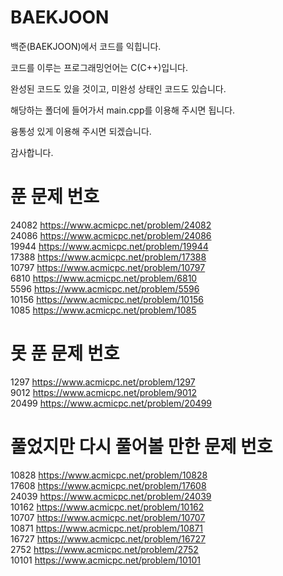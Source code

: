 # BAEKJOON
백준(BAEKJOON)에서 코드를 익힙니다.

코드를 이루는 프로그래밍언어는 C(C++)입니다.

완성된 코드도 있을 것이고, 미완성 상태인 코드도 있습니다.

해당하는 폴더에 들어가서 main.cpp를 이용해 주시면 됩니다.

융통성 있게 이용해 주시면 되겠습니다.

감사합니다. 
# 푼 문제 번호

24082 https://www.acmicpc.net/problem/24082<br>
24086 https://www.acmicpc.net/problem/24086<br>
19944 https://www.acmicpc.net/problem/19944<br>
17388 https://www.acmicpc.net/problem/17388<br>
10797 https://www.acmicpc.net/problem/10797<br>
6810  https://www.acmicpc.net/problem/6810<br>
5596  https://www.acmicpc.net/problem/5596<br>
10156 https://www.acmicpc.net/problem/10156<br>
1085  https://www.acmicpc.net/problem/1085<br>
# 못 푼 문제 번호
1297  https://www.acmicpc.net/problem/1297<br>
9012  https://www.acmicpc.net/problem/9012 <br>
20499 https://www.acmicpc.net/problem/20499<br>

# 풀었지만 다시 풀어볼 만한 문제 번호
10828 https://www.acmicpc.net/problem/10828<br>
17608 https://www.acmicpc.net/problem/17608<br>
24039 https://www.acmicpc.net/problem/24039<br>
10162 https://www.acmicpc.net/problem/10162<br>
10707 https://www.acmicpc.net/problem/10707<br>
10871 https://www.acmicpc.net/problem/10871<br>
16727 https://www.acmicpc.net/problem/16727<br>
2752  https://www.acmicpc.net/problem/2752<br>
10101 https://www.acmicpc.net/problem/10101<br>

